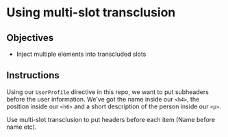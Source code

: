 # Using multi-slot transclusion

## Objectives

- Inject multiple elements into transcluded slots

## Instructions

Using our `UserProfile` directive in this repo, we want to put subheaders before the user information. We've got the name inside our `<h4>`, the position inside our `<h6>` and a short description of the person inside our `<p>`.

Use multi-slot transclusion to put headers before each item (Name before name etc).
